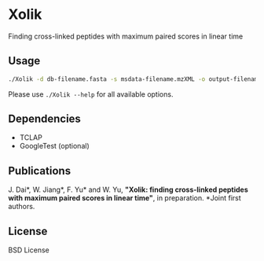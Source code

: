 # Xolik
Finding cross-linked peptides with maximum paired scores in linear time

## Usage
```bash
./Xolik -d db-filename.fasta -s msdata-filename.mzXML -o output-filename.csv --ms1tol 5 --ms2tol 0.02 --parallel --thread 4
```

Please use `./Xolik --help` for all available options.

## Dependencies
- TCLAP
- GoogleTest (optional)

## Publications
J. Dai\*, W. Jiang\*, F. Yu\* and W. Yu,
**"Xolik: finding cross-linked peptides with maximum paired scores in linear time"**,
in preparation. *Joint first authors.

## License
BSD License